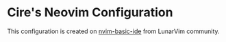 # Cire's Neovim Configuration

This configuration is created on [nvim-basic-ide](https://github.com/LunarVim/nvim-basic-ide) from LunarVim community.
